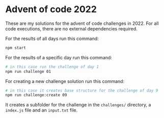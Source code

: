 # Advent of code 2022

These are my solutions for the advent of code challenges in 2022. For all code executions, there are no external dependencies required.

For the results of all days run this command:

```bash
npm start
```

For the results of a specific day run this command:

```bash
# in this case run the challenge of day 1
npm run challenge 01
```

For creating a new challenge solution run this command:

```bash
# in this case it creates base structure for the challenge of day 9
npm run challenge:create 09
```

It creates a subfolder for the challenge in the `challenges/` directory, a `index.js` file and an `input.txt` file.
